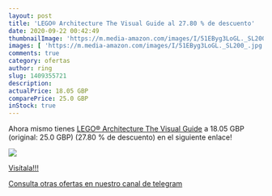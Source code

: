 ```yaml
---
layout: post
title: 'LEGO® Architecture The Visual Guide al 27.80 % de descuento'
date: 2020-09-22 00:42:49
thumbnailImage: 'https://m.media-amazon.com/images/I/51EByg3LoGL._SL200_.jpg'
images: [ 'https://m.media-amazon.com/images/I/51EByg3LoGL._SL200_.jpg' ]
comments: true
category: ofertas
author: ring
slug: 1409355721
description:
actualPrice: 18.05 GBP
comparePrice: 25.0 GBP
inStock: true
---
```


Ahora mismo tienes [LEGO® Architecture The Visual Guide](https://www.amazon.com/dp/1409355721/?tag=redken08-20) a 18.05 GBP (original: 25.0 GBP) (27.80 %  de descuento) en el siguiente enlace!

[![](https://m.media-amazon.com/images/I/51EByg3LoGL._SL200_.jpg)](https://www.amazon.com/dp/1409355721/?tag=redken08-20)

[Visítala!!!](https://www.amazon.com/dp/1409355721/?tag=redken08-20)

[Consulta otras ofertas en nuestro canal de telegram](https://t.me/s/ofertas25)
